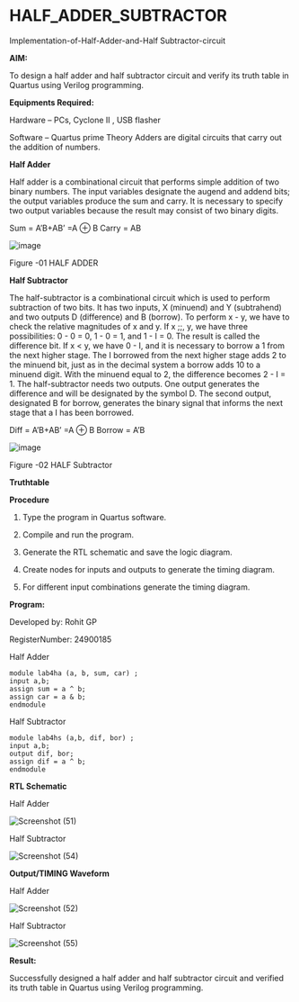 # HALF_ADDER_SUBTRACTOR

Implementation-of-Half-Adder-and-Half Subtractor-circuit

**AIM:**

To design a half adder and half subtractor circuit and verify its truth table in Quartus using Verilog programming.

**Equipments Required:**

Hardware – PCs, Cyclone II , USB flasher 

Software – Quartus prime Theory Adders are digital circuits that carry out the addition of numbers.

**Half Adder**

Half adder is a combinational circuit that performs simple addition of two binary numbers. The input variables designate the augend and addend bits; the output variables produce the sum and carry. It is necessary to specify two output variables because the result may consist of two binary digits.

Sum = A’B+AB’ =A ⊕ B Carry = AB

![image](https://github.com/naavaneetha/HALF_ADDER_SUBTRACTOR/assets/154305477/bd4a0b2c-cdbc-4184-ab08-81578f121e1f)

Figure -01 HALF ADDER

**Half Subtractor**

The half-subtractor is a combinational circuit which is used to perform subtraction of two bits. It has two inputs, X (minuend) and Y (subtrahend) and two outputs D (difference) and B (borrow). To perform x - y, we have to check the relative magnitudes of x and y. If x ;;, y, we have three possibilities: 0 - 0 = 0, 1 - 0 = 1, and 1 - I = 0. The result is called the difference bit. If x < y, we have 0 - I, and it is necessary to borrow a 1 from the next higher stage. The I borrowed from the next higher stage adds 2 to the minuend bit, just as in the decimal system a borrow adds 10 to a minuend digit. With the minuend equal to 2, the difference becomes 2 - I = 1. The half-subtractor needs two outputs. One output generates the difference and will be designated by the symbol D. The second output, designated B for borrow, generates the binary signal that informs the next stage that a I has been borrowed. 

Diff = A’B+AB’ =A ⊕ B
Borrow = A’B

 ![image](https://github.com/naavaneetha/HALF_ADDER_SUBTRACTOR/assets/154305477/d76b099c-513f-4e7c-843a-e2fd028a531a)

Figure -02 HALF Subtractor

**Truthtable**

**Procedure**

1.	Type the program in Quartus software.

2.	Compile and run the program.

3.	Generate the RTL schematic and save the logic diagram.

4.	Create nodes for inputs and outputs to generate the timing diagram.

5.	For different input combinations generate the timing diagram.


**Program:**

Developed by: Rohit GP

RegisterNumber: 24900185

Half Adder

```
module lab4ha (a, b, sum, car) ;
input a,b;
assign sum = a ^ b;
assign car = a & b;
endmodule
```

Half Subtractor

```
module lab4hs (a,b, dif, bor) ;
input a,b;
output dif, bor;
assign dif = a ^ b;
endmodule
```

**RTL Schematic**

Half Adder

![Screenshot (51)](https://github.com/user-attachments/assets/5d676eb9-ede1-4d2f-916e-91f582672aa9)

Half Subtractor

![Screenshot (54)](https://github.com/user-attachments/assets/c2ca7320-c408-4e96-860d-fa7de109af5c)


**Output/TIMING Waveform**

Half Adder

![Screenshot (52)](https://github.com/user-attachments/assets/61e4890e-89ef-4370-bef1-396a528d56da)

Half Subtractor


![Screenshot (55)](https://github.com/user-attachments/assets/f46b717b-7485-4b63-8085-e78d4a9c1dd4)


**Result:**

Successfully designed a half adder and half subtractor circuit and verified its truth table in Quartus using Verilog programming.
